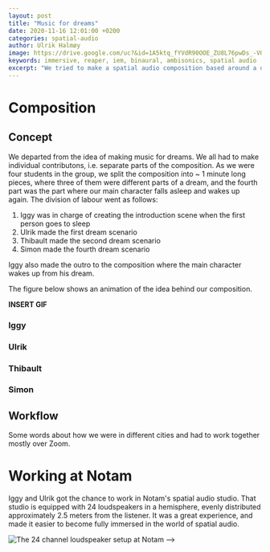 ```yaml
---
layout: post
title: "Music for dreams"
date: 2020-11-16 12:01:00 +0200
categories: spatial-audio
author: Ulrik Halmøy
image: https://drive.google.com/uc?&id=1A5ktq_fYVdR90OOE_ZU8L76pwDs_-VQr
keywords: immersive, reaper, iem, binaural, ambisonics, spatial audio
excerpt: "We tried to make a spatial audio composition based around a dream"
---
```


# Composition

## Concept

We departed from the idea of making music for dreams. We all had to make individual contributons, i.e. separate parts of the composition. As we were four students in the group, we split the composition into ~ 1 minute long pieces, where three of them were different parts of a dream, and the fourth part was the part where our main character falls asleep and wakes up again. The division of labour went as follows:

1. Iggy was in charge of creating the introduction scene when the first person goes to sleep
2. Ulrik made the first dream scenario
3. Thibault made the second dream scenario
4. Simon made the fourth dream scenario

Iggy also made the outro to the composition where the main character wakes up from his dream.

The figure below shows an animation of the idea behind our composition.

**INSERT GIF**

### Iggy

### Ulrik

### Thibault

### Simon

## Workflow

Some words about how we were in different cities and had to work together mostly over Zoom.

# Working at Notam

Iggy and Ulrik got the chance to work in Notam's spatial audio studio. That studio is equipped with 24 loudspeakers in a hemisphere, evenly distributed approximately 2.5 meters from the listener. It was a great experience, and made it easier to become fully immersed in the world of spatial audio.

![The 24 channel loudspeaker setup at Notam](https://drive.google.com/uc?&id=1A5ktq_fYVdR90OOE_ZU8L76pwDs_-VQr "The 24 channel loudspeaker setup at Notam") -->
